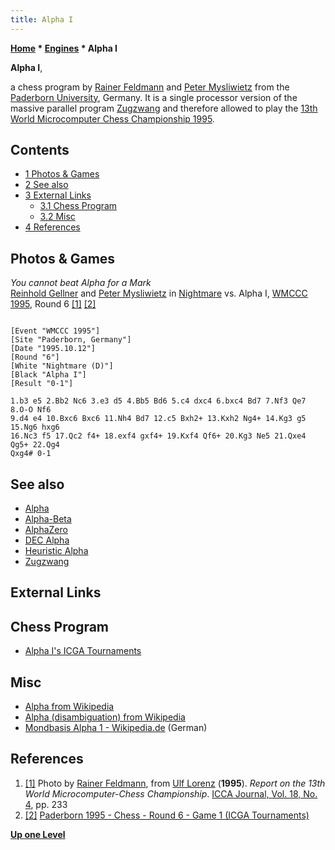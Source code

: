 ```yaml
---
title: Alpha I
---
```

**[Home](Home "Home") * [Engines](Engines "Engines") * Alpha I**

**Alpha I**,

a chess program by [Rainer Feldmann](Rainer_Feldmann "Rainer Feldmann") and [Peter Mysliwietz](Peter_Mysliwietz "Peter Mysliwietz") from the [Paderborn University](Paderborn_University "Paderborn University"), Germany. It is a single processor version of the massive parallel program [Zugzwang](</Zugzwang_(Program)> "Zugzwang (Program)") and therefore allowed to play the [13th World Microcomputer Chess Championship 1995](WMCCC_1995 "WMCCC 1995").

## Contents

- [1 Photos & Games](#photos-.26-games)
- [2 See also](#see-also)
- [3 External Links](#external-links)
  - [3.1 Chess Program](#chess-program)
  - [3.2 Misc](#misc)
- [4 References](#references)

## Photos & Games

[](File:NightmareAlpha1995.jpg)
*You cannot beat Alpha for a Mark*\
[Reinhold Gellner](Reinhold_Gellner "Reinhold Gellner") and [Peter Mysliwietz](Peter_Mysliwietz "Peter Mysliwietz") in [Nightmare](Nightmare_GER "Nightmare GER") vs. Alpha I, [WMCCC 1995](WMCCC_1995 "WMCCC 1995"), Round 6 <a id="cite-note-1" href="#cite-ref-1">[1]</a> <a id="cite-note-2" href="#cite-ref-2">[2]</a>

```

[Event "WMCCC 1995"]
[Site "Paderborn, Germany"]
[Date "1995.10.12"]
[Round "6"]
[White "Nightmare (D)"]
[Black "Alpha I"]
[Result "0-1"]

1.b3 e5 2.Bb2 Nc6 3.e3 d5 4.Bb5 Bd6 5.c4 dxc4 6.bxc4 Bd7 7.Nf3 Qe7 8.O-O Nf6 
9.d4 e4 10.Bxc6 Bxc6 11.Nh4 Bd7 12.c5 Bxh2+ 13.Kxh2 Ng4+ 14.Kg3 g5 15.Ng6 hxg6 
16.Nc3 f5 17.Qc2 f4+ 18.exf4 gxf4+ 19.Kxf4 Qf6+ 20.Kg3 Ne5 21.Qxe4 Qg5+ 22.Qg4 
Qxg4# 0-1

```

## See also

- [Alpha](Alpha "Alpha")
- [Alpha-Beta](Alpha-Beta "Alpha-Beta")
- [AlphaZero](AlphaZero "AlphaZero")
- [DEC Alpha](DEC_Alpha "DEC Alpha")
- [Heuristic Alpha](Heuristic_Alpha "Heuristic Alpha")
- [Zugzwang](</Zugzwang_(Program)> "Zugzwang (Program)")

## External Links

## Chess Program

- [Alpha I's ICGA Tournaments](https://www.game-ai-forum.org/icga-tournaments/program.php?id=204)

## Misc

- [Alpha from Wikipedia](https://en.wikipedia.org/wiki/Alpha)
- [Alpha (disambiguation) from Wikipedia](https://en.wikipedia.org/wiki/Alpha_%28disambiguation%29)
- [Mondbasis Alpha 1 - Wikipedia.de](https://de.wikipedia.org/wiki/Mondbasis_Alpha_1) (German)

## References

1. <a id="cite-ref-1" href="#cite-note-1">[1]</a> Photo by [Rainer Feldmann](Rainer_Feldmann "Rainer Feldmann"), from [Ulf Lorenz](Ulf_Lorenz "Ulf Lorenz") (**1995**). *Report on the 13th World Microcomputer-Chess Championship*. [ICCA Journal, Vol. 18, No. 4](ICGA_Journal#18_4 "ICGA Journal"), pp. 233
1. <a id="cite-ref-2" href="#cite-note-2">[2]</a> [Paderborn 1995 - Chess - Round 6 - Game 1 (ICGA Tournaments)](https://www.game-ai-forum.org/icga-tournaments/round.php?tournament=56&round=6&id=1)

**[Up one Level](Engines "Engines")**

